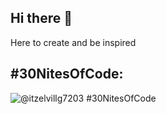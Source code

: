 ## Hi there 👋

Here to create and be inspired

## #30NitesOfCode:
  
  ![@itzelvillg7203 #30NitesOfCode](https://www.codedex.io/api/petStatus?user=itzelvillg7203)


<!--
**Itzelvillg/Itzelvillg** is a ✨ _special_ ✨ repository because its `README.md` (this file) appears on your GitHub profile.

Here are some ideas to get you started:

- 🔭 I’m currently working on ...
- 🌱 I’m currently learning ...
- 👯 I’m looking to collaborate on ...
- 🤔 I’m looking for help with ...
- 💬 Ask me about ...
- 📫 How to reach me: ...
- 😄 Pronouns: ...
- ⚡ Fun fact: ...
-->
